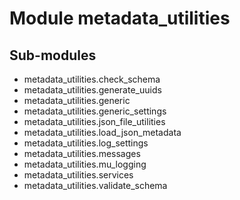 Module metadata_utilities
=========================

Sub-modules
-----------
* metadata_utilities.check_schema
* metadata_utilities.generate_uuids
* metadata_utilities.generic
* metadata_utilities.generic_settings
* metadata_utilities.json_file_utilities
* metadata_utilities.load_json_metadata
* metadata_utilities.log_settings
* metadata_utilities.messages
* metadata_utilities.mu_logging
* metadata_utilities.services
* metadata_utilities.validate_schema